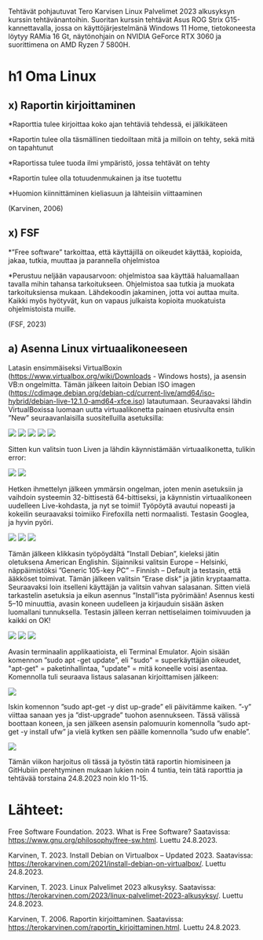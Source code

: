 Tehtävät pohjautuvat Tero Karvisen Linux Palvelimet 2023 alkusyksyn kurssin tehtävänantoihin. 
Suoritan kurssin tehtävät Asus ROG Strix G15-kannettavalla, jossa on käyttöjärjestelmänä Windows 11 Home, tietokoneesta löytyy RAMia 16 Gt, 
näytönohjain on NVIDIA GeForce RTX 3060 ja suorittimena on AMD Ryzen 7 5800H.

# h1 Oma Linux
  ## x) Raportin kirjoittaminen
*Raporttia tulee kirjoittaa koko ajan tehtäviä tehdessä, ei jälkikäteen

*Raportin tulee olla täsmällinen tiedoiltaan mitä ja milloin on tehty, sekä mitä on tapahtunut

*Raportissa tulee tuoda ilmi ympäristö, jossa tehtävät on tehty 

*Raportin tulee olla totuudenmukainen ja itse tuotettu

*Huomion kiinnittäminen kieliasuun ja lähteisiin viittaaminen

(Karvinen, 2006)

  ## x) FSF
*”Free software” tarkoittaa, että käyttäjillä on oikeudet käyttää, kopioida, jakaa, tutkia, muuttaa ja parannella ohjelmistoa

*Perustuu neljään vapausarvoon: ohjelmistoa saa käyttää haluamallaan tavalla mihin tahansa tarkoitukseen. 
Ohjelmistoa saa tutkia ja muokata tarkoituksiensa mukaan. 
Lähdekoodin jakaminen, jotta voi auttaa muita. 
Kaikki myös hyötyvät, kun on vapaus julkaista kopioita muokatuista ohjelmistoista muille.

(FSF, 2023)

## a) Asenna Linux virtuaalikoneeseen
Latasin ensimmäiseksi VirtualBoxin (https://www.virtualbox.org/wiki/Downloads - Windows hosts), ja asensin VB:n ongelmitta. 
Tämän jälkeen laitoin Debian ISO imagen (https://cdimage.debian.org/debian-cd/current-live/amd64/iso-hybrid/debian-live-12.1.0-amd64-xfce.iso) latautumaan. 
Seuraavaksi lähdin VirtualBoxissa luomaan uutta virtuaalikonetta painaen etusivulta ensin ”New” seuraavanlaisilla suositelluilla asetuksilla:

![](https://github.com/LiisaLesonen/linux-palvelimet/blob/main/images/1-1.png)
![](https://github.com/LiisaLesonen/linux-palvelimet/blob/main/images/1-2.png)
![](https://github.com/LiisaLesonen/linux-palvelimet/blob/main/images/1-3.png)
![](https://github.com/LiisaLesonen/linux-palvelimet/blob/main/images/1-4.png)
![](https://github.com/LiisaLesonen/linux-palvelimet/blob/main/images/1-5.png)

Sitten kun valitsin tuon Liven ja lähdin käynnistämään virtuaalikonetta, tulikin error:

![](https://github.com/LiisaLesonen/linux-palvelimet/blob/main/images/1-6.png)
![](https://github.com/LiisaLesonen/linux-palvelimet/blob/main/images/1-7.png)

Hetken ihmettelyn jälkeen ymmärsin ongelman, joten menin asetuksiin ja vaihdoin systeemin 32-bittisestä 64-bittiseksi, ja käynnistin virtuaalikoneen uudelleen Live-kohdasta, ja nyt se toimii! 
Työpöytä avautui nopeasti ja kokeilin seuraavaksi toimiiko Firefoxilla netti normaalisti. Testasin Googlea, ja hyvin pyöri. 

![](https://github.com/LiisaLesonen/linux-palvelimet/blob/main/images/1-8.png)
![](https://github.com/LiisaLesonen/linux-palvelimet/blob/main/images/1-9.png)
![](https://github.com/LiisaLesonen/linux-palvelimet/blob/main/images/1-10.png)

Tämän jälkeen klikkasin työpöydältä ”Install Debian”, kieleksi jätin oletuksena American Englishin. Sijainniksi valitsin Europe – Helsinki, 
näppäimistöksi ”Generic 105-key PC” – Finnish – Default ja testasin, että ääkköset toimivat. 
Tämän jälkeen valitsin ”Erase disk” ja jätin kryptaamatta. Seuraavaksi loin itselleni käyttäjän ja valitsin vahvan salasanan. 
Sitten vielä tarkastelin asetuksia ja eikun asennus ”Install”ista pyörimään! Asennus kesti 5–10 minuuttia, avasin koneen uudelleen 
ja kirjauduin sisään äsken luomallani tunnuksella. Testasin jälleen kerran nettiselaimen toimivuuden ja kaikki on OK!

![](https://github.com/LiisaLesonen/linux-palvelimet/blob/main/images/1-11.png)
![](https://github.com/LiisaLesonen/linux-palvelimet/blob/main/images/1-12.png)
![](https://github.com/LiisaLesonen/linux-palvelimet/blob/main/images/1-13.png)

Avasin terminaalin applikaatioista, eli Terminal Emulator. Ajoin sisään komennon ”sudo apt -get update”, eli "sudo" = superkäyttäjän oikeudet, 
"apt-get" = paketinhallintaa, "update" = mitä koneelle voisi asentaa. Komennolla tuli seuraava listaus salasanan kirjoittamisen jälkeen:

![](https://github.com/LiisaLesonen/linux-palvelimet/blob/main/images/1-14.png)

Iskin komennon ”sudo apt-get -y dist up-grade” eli päivitämme kaiken. ”-y” viittaa sanaan yes ja ”dist-upgrade” tuohon asennukseen. 
Tässä välissä boottaan koneen, ja sen jälkeen asensin palomuurin komennolla ”sudo apt-get -y install ufw” ja vielä kytken sen päälle komennolla ”sudo ufw enable”.

![](https://github.com/LiisaLesonen/linux-palvelimet/blob/main/images/1-15.png)

Tämän viikon harjoitus oli tässä ja työstin tätä raportin hiomisineen ja GitHubiin perehtyminen mukaan lukien noin 4 tuntia, tein tätä raporttia ja tehtävää torstaina 24.8.2023 noin klo 11-15.


# Lähteet:

Free Software Foundation. 2023. What is Free Software? Saatavissa: https://www.gnu.org/philosophy/free-sw.html. Luettu 24.8.2023.

Karvinen, T. 2023. Install Debian on Virtualbox – Updated 2023. Saatavissa: https://terokarvinen.com/2021/install-debian-on-virtualbox/. Luettu 24.8.2023.

Karvinen, T. 2023. Linux Palvelimet 2023 alkusyksy. Saatavissa: https://terokarvinen.com/2023/linux-palvelimet-2023-alkusyksy/. Luettu 24.8.2023.

Karvinen, T. 2006. Raportin kirjoittaminen. Saatavissa: https://terokarvinen.com/raportin_kirjoittaminen.html. Luettu 24.8.2023.
